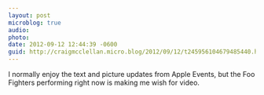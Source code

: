 ```yaml
---
layout: post
microblog: true
audio: 
photo: 
date: 2012-09-12 12:44:39 -0600
guid: http://craigmcclellan.micro.blog/2012/09/12/t245956104679485440.html
---
```

I normally enjoy the text and picture updates from Apple Events, but the Foo Fighters performing right now is making me wish for video.
